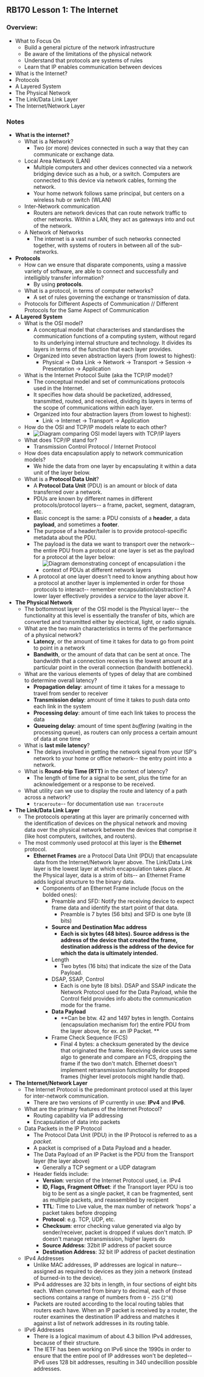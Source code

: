 ## RB170 Lesson 1: The Internet

### Overview:

* What to Focus On
  * Build a general picture of the network infrastructure
  * Be aware of the limitations of the physical network
  * Understand that protocols are systems of rules
  * Learn that IP enables communication between devices
* What is the Internet?
* Protocols
* A Layered System
* The Physical Network
* The Link/Data Link Layer
* The Internet/Network Layer



### Notes

* **What is the internet?**
  * What is a Network?
    * Two (or more) devices connected in such a way that they can communicate or exchange data.
  * Local Area Network (LAN)
    * Multiple computers and other devices connected via a network bridging device such as a hub, or a switch. Computers are connected to this device via network cables, forming the network.
    * Your home network follows same principal, but centers on a wireless hub or switch (WLAN)
  * Inter-Network communication
    * Routers are network devices that can route network traffic to other networks. Within a LAN, they act as gateways into and out of the network.
  * A Network of Networks
    * The internet is a vast number of such networks connected together, with systems of routers in between all of the sub-networks.
* **Protocols**
  * How can we ensure that disparate components, using a massive variety of software, are able to connect and successfully and intelligibly transfer information?
    * By using **protocols**.
  * What is a protocol, in terms of computer networks?
    * A set of rules governing the exchange or transmission of data.
  * Protocols for Different Aspects of Communication // Different Protocols for the Same Aspect of Communication
* **A Layered System**
  * What is the OSI model?
    * A conceptual model that characterises and standardises the communication functions of a computing system, without regard to its underlying internal structure and technology. It divides its layers in terms of the function that each layer provides.
    * Organized into seven abstraction layers (from lowest to highest):
      * Physical -> Data Link -> Network -> Transport -> Session -> Presentation -> Application
  * What is the Internet Protocol Suite (aka the TCP/IP model)?
    * The conceptual model and set of communications protocols used in the Internet.
    * It specifies how data should be packetized, addressed, transmitted, routed, and received, dividing its layers in terms of the scope of communications within each layer.
    * Organized into four abstraction layers (from lowest to highest):
      * Link -> Internet -> Transport -> Application
  * How do the OSI and TCP/IP models relate to each other?
    * ![Diagram comparing OSI model layers with TCP/IP layers](https://da77jsbdz4r05.cloudfront.net/images/ls170/layered-system-osi-tcp-ip-comparison.png)
  * What does TCP/IP stand for?
    * Transmission Control Protocol / Internet Protocol
  * How does data encapsulation apply to network communication models?
    * We hide the data from one layer by encapsulating it within a data unit of the layer below.
  * What is a **Protocol Data Unit**?
    * A **Protocol Data Unit** (PDU) is an amount or block of data transferred over a network.
    * PDUs are known by different names in different protocols/protocol layers-- a frame, packet, segment, datagram, etc.
    * Basic concept is the same: a PDU consists of a **header**, a data **payload**, and sometimes a **footer**.
    * The purpose of a header/tailer is to provide protocol-specific metadata about the PDU.
    * The payload is the data we want to transport over the network-- the entire PDU from a protocol at one layer is set as the payload for a protocol at the layer below:
      * ![Diagram demonstrating concept of encapsulation i the context of PDUs at different network layers ](https://da77jsbdz4r05.cloudfront.net/images/ls170/layered-system-encapsulation.png)
    * A protocol at one layer doesn't need to know anything about how a protocol at another layer is implemented in order for those protocols to interact-- remember encapsulation/abstraction? A lower layer effectively provides a *service* to the layer above it.
* **The Physical Network**
  * The bottommost layer of the OSI model is the Physical layer-- the functionality at this level is essentially the transfer of bits, which are converted and transmitted either by electrical, light, or radio signals.
  * What are the two main characteristics in terms of the performance of a physical network? 
    * **Latency**, or the amount of time it takes for data to go from point to point in a network
    * **Bandwith**, or the amount of data that can be sent at once. The bandwidth that a connection receives is the lowest amount at a particular point in the overall connection (bandwith bottleneck).
  * What are the various elements of types of delay that are combined to determine overall latency?
    * **Propagation delay**: amount of time it takes for a message to travel from sender to receiver
    * **Transmission delay**: amount of time it takes to push data onto each link in the system
    * **Processing delay**: amount of time each link takes to process the data
    * **Queueing delay**: amount of time spent *buffering* (waiting in the processing queue), as routers can only process a certain amount of data at one time
  * What is **last mile latency**?
    * The delays involved in getting the network signal from your ISP's network to your home or office network-- the entry point into a network.
  * What is **Round-trip Time (RTT)** in the context of latency?
    * The length of time for a signal to be sent, plus the time for an acknowledgement or a response to be received.
  * What utility can we use to display the route and latency of a path across a network?
    * `traceroute`-- for documentation use `man traceroute`
* **The Link/Data Link Layer**
  * The protocols operating at this layer are primarily concerned with the identification of devices on the physical network and moving data over the physical network between the devices that comprise it (like host computers, switches, and routers).
  * The most commonly used protocol at this layer is the **Ethernet** protocol.
    * **Ethernet Frames** are a Protocol Data Unit (PDU) that encapsulate data from the Internet/Network layer above. The Link/Data Link layer is the lowest layer at which encapsulation takes place. At the Physical layer, data is a strim of bits-- an Ethernet Frame adds logical structure to the binary data.
      * Components of an Ethernet Frame include (focus on the bolded ones):
        * Preamble and SFD: Notify the receiving device to expect frame data and identify the start point of that data.
          * Preamble is 7 bytes (56 bits) and SFD is one byte (8 bits)
        * **Source and Destination Mac address**
          * **Each is six bytes (48 bites). Source address is the address of the device that created the frame, destination address is the address of the device for which the data is ultimately intended.**
        * Length
          * Two bytes (16 bits) that indicate the size of the Data Payload.
        * DSAP, SSAP, Control
          * Each is one byte (8 bits). DSAP and SSAP indicate the Network Protocol used for the Data Payload, while the Control field provides info abotu the communication mode for the frame.
        * **Data Payload**
          * **Can be btw. 42 and 1497 bytes in length. Contains (encapsulation mechanism for) the entire PDU from the layer above, for ex. an IP Packet. **
        * Frame Check Sequence (FCS)
          * Final 4 bytes: a checksum generated by the device that originated the frame. Receiving device uses same algo to generate and compare an FCS, dropping the frame if the two don't match. Ethernet doesn't implement retransmission functionality for dropped frames (higher level protocols might handle that).
* **The Internet/Network Layer**
  * The Internet Protocol is the predominant protocol used at this layer for inter-network communication.
    * There are two versions of IP currently in use: **IPv4** and **IPv6**.
  * What are the primary features of the Internet Protocol?
    * Routing capability via IP addressing
    * Encapsulation of data into packets
  * Data Packets in the IP Protocol
    * The Protocol Data Unit (PDU) in the IP Protocol is referred to as a *packet*.
    * A packet is comprised of a Data Payload and a header.
    * The Data Payload of an IP Packet is the PDU from the Transport layer (the layer above)
      * Generally a TCP segment or a UDP datagram
    * Header fields include:
      * **Version**: version of the Internet Protocol used, i.e. IPv4
      * **ID, Flags, Fragment Offset**: if the Transport layer PDU is too big to be sent as a single packet, it can be fragmented, sent as multiple packets, and reassembled by recipient
      * **TTL**: Time to Live value, the max number of network 'hops' a packet takes before dropping
      * **Protocol**: e.g. TCP, UDP, etc.
      * **Checksum**: error checking value generated via algo by sender/receiver, packet is dropped if values don't match. IP doesn't manage retransmission, higher layers do
      * **Source Address**: 32bit IP address of packet source
      * **Destination Address**: 32 bit IP address of packet destination
  * IPv4 Addresses
    * Unlike MAC addresses, IP addresses are logical in nature-- assigned as required to devices as they join a network (instead of burned-in to the device).
    * IPv4 addresses are 32 bits in length, in four sections of eight bits each. When converted from binary to decimal, each of those sections contains a range of numbers from `0` - `255` (`2^8`)
    * Packets are routed according to the local routing tables that routers each have. When an IP packet is received by a router, the router examines the destination IP address and matches it against a list of network addresses in its routing table.
  * IPv6 Addresses
    * There is a logical maximum of about 4.3 billion IPv4 addresses, because of their structure.
    * The IETF has been working on IPv6 since the 1990s in order to ensure that the entire pool of IP addresses won't be depleted-- IPv6 uses 128 bit addresses, resulting in 340 undecillion possible addresses.